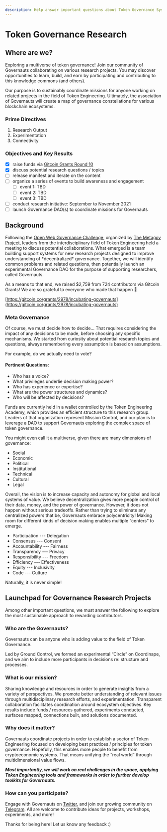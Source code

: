 ```yaml
---
description: Help answer important questions about Token Governance Systems!
---
```


# Token Governance Research

## Where are we?

Exploring a multiverse of token governance! Join our community of Governauts collaborating on various research projects. You may discover opportunities to learn, build, and earn by participating and contributing to this knowledge commons \(and others\).

Our purpose is to sustainably coordinate missions for anyone working on related projects in the field of Token Engineering. Ultimately, the association of Governauts will create a map of governance constellations for various blockchain ecosystems.

### Prime Directives

1. Research Output
2. Experimentation
3. Connectivity

### Objectives and Key Results

* [x] raise funds via [Gitcoin Grants Round 10](https://gitcoin.co/grants/2978/incubating-governauts)
* [x] discuss potential research questions / topics
* [ ] release manifest and iterate on the content
* [ ] organize a series of events to build awareness and engagement
  * [ ] event 1: TBD
  * [ ] event 2: TBD
  * [ ] event 3: TBD
* [ ] conduct research initiative: September to November 2021
* [ ] launch Governance DAO\(s\) to coordinate missions for Governauts

## Background

Following the [Open Web Governance Challenge](https://metagov.github.io/open-web-challenge/), organized by [The Metagov Project](https://metagov.org/), leaders from the interdisciplinary field of Token Engineering held a meeting to discuss potential collaborations. What emerged is a team building support systems for new research projects designed to improve understanding of \*decentralized\* governance. Together, we will identify common problems and related questions, then potentially launch an experimental Governance DAO for the purpose of supporting researchers, called Governauts.

As a means to that end, we raised $2,759 from 724 contributors via Gitcoin Grants! We are so grateful to everyone who made that happen 💖

[https://gitcoin.co/grants/2978/incubating-governauts](https://gitcoin.co/grants/2978/incubating-governauts)

### Meta Governance

Of course, we must decide how to decide... That requires considering the impact of any decisions to be made, before choosing any specific mechanisms. We started from curiosity about potential research topics and questions, always remembering every assumption is based on assumptions.

For example, do we actually need to vote?

#### **Pertinent Questions:**

* Who has a voice?
* What privileges underlie decision making power?  
* Who has experience or expertise?
* What are the power structures and dynamics?
* Who will be affected by decisions?

Funds are currently held in a wallet controlled by the Token Engineering Academy, which provides an efficient structure to this research group. Leaders of that organization represent Mission Control, and our plan is to leverage a DAO to support Governauts exploring the complex space of token governance.

You might even call it a multiverse, given there are many dimensions of governance:

* Social
* Economic
* Political
* Institutional
* Technical
* Cultural
* Legal

Overall, the vision is to increase capacity and autonomy for global and local systems of value. We believe decentralization gives more people control of their data, money, and the power of governance. However, it does not happen without serious tradeoffs. Rather than trying to eliminate any centralized powers that be, Governauts embrace polycentricity! Making room for different kinds of decision making enables multiple “centers” to emerge.

* Participation --- Delegation
* Consensus --- Consent
* Accountability --- Fairness
* Transparency --- Privacy
* Responsibility --- Freedom
* Efficiency --- Effectiveness
* Equity --- Inclusivity
* Code --- Culture

Naturally, it is never simple!

## **Launchpad for Governance Research Projects**

Among other important questions, we must answer the following to explore the most sustainable approach to rewarding contributors.

### **Who are the Governauts?**

Governauts can be anyone who is adding value to the field of Token Governance.

Led by Ground Control, we formed an experimental “Circle” on Coordinape, and we aim to include more participants in decisions re: structure and processes.

### **What is our mission?**

Sharing knowledge and resources in order to generate insights from a variety of perspectives. We promote better understanding of relevant issues through multidisciplinary research efforts, and experimentation. Transparent collaboration facilitates coordination around ecosystem objectives. Key results include funds / resources gathered, experiments conducted, surfaces mapped, connections built, and solutions documented.

### **Why does it matter?**

Governauts coordinate projects in order to establish a sector of Token Engineering focused on developing best practices / principles for token governance. Hopefully, this enables more people to benefit from cryptoeconomic systems. That means unifying the “real world” through multidimensional value flows.

_**Most importantly, we will work on real challenges in the space, applying Token Engineering tools and frameworks in order to further develop toolkits for Governauts.**_

### **How can you participate?**

Engage with Governauts on [Twitter](https://twitter.com/GovernanceDAO), and join our growing community on [Telegram](https://t.me/GovCommons). All are welcome to contribute ideas for projects, workshops, experiments, and more!

Thanks for being here! Let us know any feedback :\)

